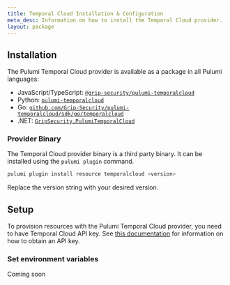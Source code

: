 ```yaml
---
title: Temporal Cloud Installation & Configuration
meta_desc: Information on how to install the Temporal Cloud provider.
layout: package
---
```


## Installation

The Pulumi Temporal Cloud provider is available as a package in all Pulumi languages:

* JavaScript/TypeScript: [`@grip-security/pulumi-temporalcloud`](https://www.npmjs.com/package/@grip-security/pulumi-temporalcloud)
* Python: [`pulumi-temporalcloud`](https://pypi.org/project/pulumi-temporalcloud/)
* Go: [`github.com/Grip-Security/pulumi-temporalcloud/sdk/go/temporalcloud`](https://pkg.go.dev/github.com/Grip-Security/pulumi-temporalcloud/sdk)
* .NET: [`GripSecurity.PulumiTemporalCloud`](https://www.nuget.org/packages/GripSecurity.PulumiTemporalCloud)

### Provider Binary

The Temporal Cloud provider binary is a third party binary. It can be installed using the `pulumi plugin` command.

```bash
pulumi plugin install resource temporalcloud <version>
```

Replace the version string with your desired version.

## Setup

To provision resources with the Pulumi Temporal Cloud provider, you need to have Temporal Cloud API key.
See [this documentation](https://docs.temporal.io/cloud/api-keys) for information on how to obtain an API key.

### Set environment variables

Coming soon
